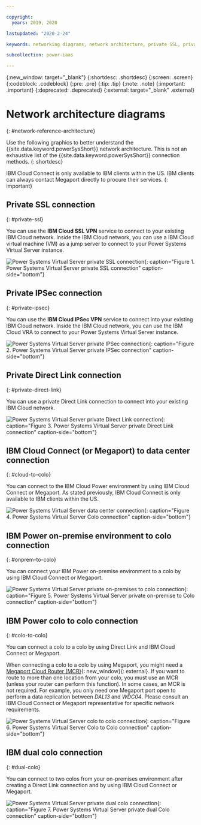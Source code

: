 ```yaml
---

copyright:
  years: 2019, 2020

lastupdated: "2020-2-24"

keywords: networking diagrams, network architecture, private SSL, private IPSec, Direct Link, colocation, data center, IBM Cloud Connection, Megaport, IBM Cloud network

subcollection: power-iaas

---
```


{:new_window: target="_blank"}
{:shortdesc: .shortdesc}
{:screen: .screen}
{:codeblock: .codeblock}
{:pre: .pre}
{:tip: .tip}
{:note: .note}
{:important: .important}
{:deprecated: .deprecated}
{:external: target="_blank" .external}

# Network architecture diagrams
{: #network-reference-architecture}

Use the following graphics to better understand the {{site.data.keyword.powerSysShort}} network architecture. This is not an exhaustive list of the {{site.data.keyword.powerSysShort}} connection methods.
{: shortdesc}

IBM Cloud Connect is only available to IBM clients within the US. IBM clients can always contact Megaport directly to procure their services.
{: important}

## Private SSL connection
{: #private-ssl}

You can use the **IBM Cloud SSL VPN** service to connect to your existing IBM Cloud network. Inside the IBM Cloud network, you can use a IBM Cloud virtual machine (VM) as a jump server to connect to your Power Systems Virtual Server instance.

  ![Power Systems Virtual Server private SSL connection](./images/network-private-ssl.png "Power Systems Virtual Server private SSL connection"){: caption="Figure 1. Power Systems Virtual Server private SSL connection" caption-side="bottom"}

## Private IPSec connection
{: #private-ipsec}

You can use the **IBM Cloud IPSec VPN** service to connect into your existing IBM Cloud network. Inside the IBM Cloud network, you can use the IBM Cloud VRA to connect to your Power Systems Virtual Server instance.

  ![Power Systems Virtual Server private IPSec connection](./images/network-private-ipsec.png "Power Systems Virtual Server private IPSec connection"){: caption="Figure 2. Power Systems Virtual Server private IPSec connection" caption-side="bottom"}

## Private Direct Link connection
{: #private-direct-link}

You can use a private Direct Link connection to connect into your existing IBM Cloud network.

  ![Power Systems Virtual Server private Direct Link connection](./images/network-private-direct-link.png "Power Systems Virtual Server private Direct Link connection"){: caption="Figure 3. Power Systems Virtual Server private Direct Link connection" caption-side="bottom"}

## IBM Cloud Connect (or Megaport) to data center connection
{: #cloud-to-colo}

You can connect to the IBM Cloud Power environment by using IBM Cloud Connect or Megaport. As stated previously, IBM Cloud Connect is only available to IBM clients within the US.

  ![Power Systems Virtual Server data center connection](./images/network-cloud-colo.png "Power Systems Virtual Server data center connection"){: caption="Figure 4. Power Systems Virtual Server Colo connection" caption-side="bottom"}

## IBM Power on-premise environment to colo connection
{: #onprem-to-colo}

You can connect your IBM Power on-premise environment to a colo by using IBM Cloud Connect or Megaport.

  ![Power Systems Virtual Server private on-premises to colo connection](./images/network-onprem-colo.png "Power Systems Virtual Server private on-premises to colo connection"){: caption="Figure 5. Power Systems Virtual Server private on-premise to Colo connection" caption-side="bottom"}

## IBM Power colo to colo connection
{: #colo-to-colo}

You can connect a colo to a colo by using Direct Link and IBM Cloud Connect or Megaport.

When connecting a colo to a colo by using Megaport, you might need a [Megaport Cloud Router (MCR)](https://knowledgebase.megaport.com/megaport-cloud-router/what-is-mcr/){: new_window}{: external}. If you want to route to more than one location from your colo, you must use an MCR (unless your router can perform this function). In some cases, an MCR is not required. For example, you only need one Megaport port open to perform a data replication between *DAL13* and *WDC04*. Please consult an IBM Cloud Connect or Megaport representative for specific network requirements.

  ![Power Systems Virtual Server colo to colo connection](./images/network-colo-to-colo.png "Power Systems Virtual Server Colo to Colo connection"){: caption="Figure 6. Power Systems Virtual Server Colo to Colo connection" caption-side="bottom"}

## IBM dual colo connection
{: #dual-colo}

You can connect to two colos from your on-premises environment after creating a Direct Link connection and by using IBM Cloud Connect or Megaport.

  ![Power Systems Virtual Server private dual colo connection](./images/network-dual-colo.png "Power Systems Virtual Server private dual colo connection"){: caption="Figure 7. Power Systems Virtual Server private dual Colo connection" caption-side="bottom"}
